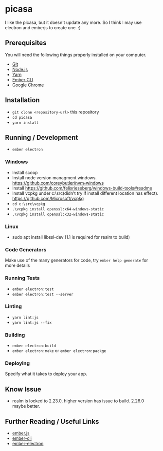 # picasa

I like the picasa, but it doesn't update any more. So I think I may use electron and emberjs to
create one. :)

## Prerequisites

You will need the following things properly installed on your computer.

* [Git](https://git-scm.com/)
* [Node.js](https://nodejs.org/)
* [Yarn](https://yarnpkg.com/)
* [Ember CLI](https://ember-cli.com/)
* [Google Chrome](https://google.com/chrome/)

## Installation

* `git clone <repository-url>` this repository
* `cd picasa`
* `yarn install`

## Running / Development

* `ember electron`

### Windows

* Install scoop
* Install node version managment windows. https://github.com/coreybutler/nvm-windows
* Install https://github.com/felixrieseberg/windows-build-tools#readme
* Install vcpkg under c:\src(didn't try if install different location has effect). https://github.com/Microsoft/vcpkg
* `cd c:\src\vcpkg`
* `.\vcpkg install openssl:x64-windows-static`
* `.\vcpkg install openssl:x32-windows-static`


### Linux

* sudo apt install libssl-dev (1.1 is required for realm to build)
### Code Generators

Make use of the many generators for code, try `ember help generate` for more details

### Running Tests

* `ember electron:test`
* `ember electron:test --server`

### Linting

* `yarn lint:js`
* `yarn lint:js --fix`

### Building

* `ember electron:build` 
* `ember electron:make` or `ember electron:packge`

### Deploying

Specify what it takes to deploy your app.

## Know Issue

* realm is locked to 2.23.0, higher version has issue to build. 2.26.0 maybe better.

## Further Reading / Useful Links

* [ember.js](https://emberjs.com/)
* [ember-cli](https://ember-cli.com/)
* [ember-electron](https://github.com/felixrieseberg/ember-electron)
